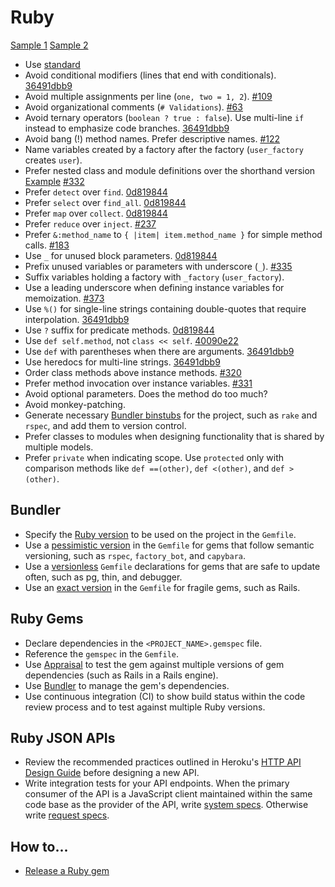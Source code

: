 # Ruby

[Sample 1](sample_1.rb) [Sample 2](sample_2.rb)

- Use [standard]
- Avoid conditional modifiers (lines that end with conditionals). [36491dbb9]
- Avoid multiple assignments per line (`one, two = 1, 2`). [#109]
- Avoid organizational comments (`# Validations`). [#63]
- Avoid ternary operators (`boolean ? true : false`). Use multi-line `if`
  instead to emphasize code branches. [36491dbb9]
- Avoid bang (!) method names. Prefer descriptive names. [#122]
- Name variables created by a factory after the factory (`user_factory` creates
  `user`).
- Prefer nested class and module definitions over the shorthand version
  [Example](/ruby/sample_1.rb#L103) [#332]
- Prefer `detect` over `find`. [0d819844]
- Prefer `select` over `find_all`. [0d819844]
- Prefer `map` over `collect`. [0d819844]
- Prefer `reduce` over `inject`. [#237]
- Prefer `&:method_name` to `{ |item| item.method_name }` for simple method
  calls. [#183]
- Use `_` for unused block parameters. [0d819844]
- Prefix unused variables or parameters with underscore (`_`). [#335]
- Suffix variables holding a factory with `_factory` (`user_factory`).
- Use a leading underscore when defining instance variables for memoization.
  [#373]
- Use `%()` for single-line strings containing double-quotes that require
  interpolation. [36491dbb9]
- Use `?` suffix for predicate methods. [0d819844]
- Use `def self.method`, not `class << self`. [40090e22]
- Use `def` with parentheses when there are arguments. [36491dbb9]
- Use heredocs for multi-line strings. [36491dbb9]
- Order class methods above instance methods. [#320]
- Prefer method invocation over instance variables. [#331]
- Avoid optional parameters. Does the method do too much?
- Avoid monkey-patching.
- Generate necessary [Bundler binstubs] for the project, such as `rake` and
  `rspec`, and add them to version control.
- Prefer classes to modules when designing functionality that is shared by
  multiple models.
- Prefer `private` when indicating scope. Use `protected` only with comparison
  methods like `def ==(other)`, `def <(other)`, and `def >(other)`.

[standard]: https://github.com/testdouble/standard
[#63]: https://github.com/thoughtbot/guides/pull/63
[#109]: https://github.com/thoughtbot/guides/pull/109
[#122]: https://github.com/thoughtbot/guides/pull/122
[#183]: https://github.com/thoughtbot/guides/pull/183
[#237]: https://github.com/thoughtbot/guides/pull/237
[#320]: https://github.com/thoughtbot/guides/pull/320
[#331]: https://github.com/thoughtbot/guides/pull/331
[#332]: https://github.com/thoughtbot/guides/pull/332
[#335]: https://github.com/thoughtbot/guides/pull/335
[#373]: https://github.com/thoughtbot/guides/pull/373
[0d819844]: https://github.com/thoughtbot/guides/commit/0d819844
[36491dbb9]: https://github.com/thoughtbot/guides/commit/36491dbb9
[40090e22]: https://github.com/thoughtbot/guides/commit/40090e22
[bundler binstubs]: https://github.com/sstephenson/rbenv/wiki/Understanding-binstubs

## Bundler

- Specify the [Ruby version] to be used on the project in the `Gemfile`.
- Use a [pessimistic version] in the `Gemfile` for gems that follow semantic
  versioning, such as `rspec`, `factory_bot`, and `capybara`.
- Use a [versionless] `Gemfile` declarations for gems that are safe to update
  often, such as pg, thin, and debugger.
- Use an [exact version] in the `Gemfile` for fragile gems, such as Rails.

[ruby version]: http://bundler.io/v1.3/gemfile_ruby.html
[exact version]: http://robots.thoughtbot.com/post/35717411108/a-healthy-bundle
[pessimistic version]: http://robots.thoughtbot.com/post/35717411108/a-healthy-bundle
[versionless]: http://robots.thoughtbot.com/post/35717411108/a-healthy-bundle

## Ruby Gems

- Declare dependencies in the `<PROJECT_NAME>.gemspec` file.
- Reference the `gemspec` in the `Gemfile`.
- Use [Appraisal] to test the gem against multiple versions of gem dependencies
  (such as Rails in a Rails engine).
- Use [Bundler] to manage the gem's dependencies.
- Use continuous integration (CI) to show build status within the code review
  process and to test against multiple Ruby versions.

[appraisal]: https://github.com/thoughtbot/appraisal
[bundler]: http://bundler.io

## Ruby JSON APIs

- Review the recommended practices outlined in Heroku's [HTTP API Design Guide]
  before designing a new API.
- Write integration tests for your API endpoints. When the primary consumer of
  the API is a JavaScript client maintained within the same code base as the
  provider of the API, write [system specs]. Otherwise write [request specs].

[http api design guide]: https://github.com/interagent/http-api-design
[oj]: https://github.com/ohler55/oj
[system specs]: https://relishapp.com/rspec/rspec-rails/docs/system-specs/system-spec
[request specs]: https://www.relishapp.com/rspec/rspec-rails/docs/request-specs/request-spec

## How to...

- [Release a Ruby gem](./how-to/release_a_ruby_gem.md)
